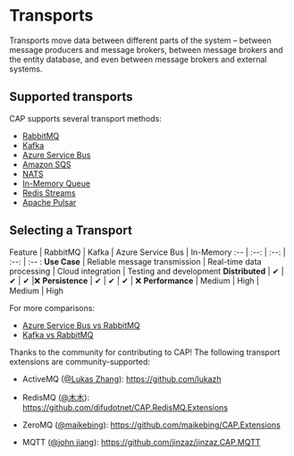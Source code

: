 # Transports

Transports move data between different parts of the system – between message producers and message brokers, between message brokers and the entity database, and even between message brokers and external systems.

## Supported transports

CAP supports several transport methods:

* [RabbitMQ](rabbitmq.md)
* [Kafka](kafka.md)
* [Azure Service Bus](azure-service-bus.md)
* [Amazon SQS](aws-sqs.md)
* [NATS](nats.md)
* [In-Memory Queue](in-memory-queue.md)
* [Redis Streams](redis-streams.md)
* [Apache Pulsar](pulsar.md)

## Selecting a Transport

 Feature | RabbitMQ | Kafka | Azure Service Bus | In-Memory
:--   |   :--:    | :--: | :--:               | :--  :
**Use Case** | Reliable message transmission | Real-time data processing | Cloud integration | Testing and development
**Distributed**   | ✔   | ✔    | ✔ |❌
**Persistence** | ✔ | ✔ | ✔ | ❌
**Performance**  |  Medium  |  High | Medium | High


For more comparisons:

- [Azure Service Bus vs RabbitMQ](http://geekswithblogs.net/michaelstephenson/archive/2012/08/12/150399.aspx)
- [Kafka vs RabbitMQ](https://stackoverflow.com/questions/42151544/is-there-any-reason-to-use-rabbitmq-over-kafka)

Thanks to the community for contributing to CAP! The following transport extensions are community-supported:

* ActiveMQ ([@Lukas Zhang](https://github.com/lukazh/Lukaz.CAP.ActiveMQ)): https://github.com/lukazh

* RedisMQ ([@木木](https://github.com/difudotnet)): https://github.com/difudotnet/CAP.RedisMQ.Extensions

* ZeroMQ ([@maikebing](https://github.com/maikebing)): https://github.com/maikebing/CAP.Extensions

* MQTT ([@john jiang](https://github.com/jinzaz)): https://github.com/jinzaz/jinzaz.CAP.MQTT



